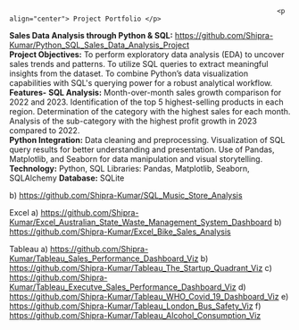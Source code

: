                                                                        <p align="center"> Project Portfolio </p>

**Sales Data Analysis through Python & SQL:** https://github.com/Shipra-Kumar/Python_SQL_Sales_Data_Analysis_Project  
**Project Objectives:** To perform exploratory data analysis (EDA) to uncover sales trends and patterns. To utilize SQL queries to extract meaningful insights from the dataset. To combine Python’s data visualization capabilities with SQL's querying power for a robust analytical workflow.  
**Features-** **SQL Analysis:** Month-over-month sales growth comparison for 2022 and 2023. Identification of the top 5 highest-selling products in each region. Determination of the category with the highest sales for each month. Analysis of the sub-category with the highest profit growth in 2023 compared to 2022.  
**Python Integration:** Data cleaning and preprocessing. Visualization of SQL query results for better understanding and presentation. Use of Pandas, Matplotlib, and Seaborn for data manipulation and visual storytelling.  
**Technology:** Python, SQL Libraries: Pandas, Matplotlib, Seaborn, SQLAlchemy  **Database:** SQLite

  
b) https://github.com/Shipra-Kumar/SQL_Music_Store_Analysis

Excel
a) https://github.com/Shipra-Kumar/Excel_Australian_State_Waste_Management_System_Dashboard
b) https://github.com/Shipra-Kumar/Excel_Bike_Sales_Analysis

Tableau
a) https://github.com/Shipra-Kumar/Tableau_Sales_Performance_Dashboard_Viz
b) https://github.com/Shipra-Kumar/Tableau_The_Startup_Quadrant_Viz
c) https://github.com/Shipra-Kumar/Tableau_Executve_Sales_Performance_Dashboard_Viz
d) https://github.com/Shipra-Kumar/Tableau_WHO_Covid_19_Dashboard_Viz
e) https://github.com/Shipra-Kumar/Tableau_London_Bus_Safety_Viz
f) https://github.com/Shipra-Kumar/Tableau_Alcohol_Consumption_Viz




